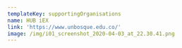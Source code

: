 ```yaml
---
templateKey: supportingOrganisations
name: HUB iEX
link: 'https://www.unbosque.edu.co/'
image: /img/i01_screenshot_2020-04-03_at_22.30.41.png
---
```

